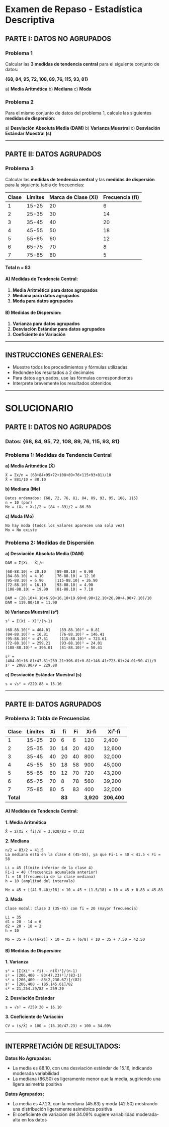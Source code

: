 # Examen de Repaso - Estadística Descriptiva

## **PARTE I: DATOS NO AGRUPADOS**

### Problema 1
Calcular las **3 medidas de tendencia central** para el siguiente conjunto de datos:

**{68, 84, 95, 72, 108, 89, 76, 115, 93, 81}**

a) **Media Aritmética**
b) **Mediana**
c) **Moda**

### Problema 2
Para el mismo conjunto de datos del problema 1, calcule las siguientes **medidas de dispersión**:

a) **Desviación Absoluta Media (DAM)**
b) **Varianza Muestral**
c) **Desviación Estándar Muestral (s)**

---

## **PARTE II: DATOS AGRUPADOS**

### Problema 3
Calcular las **medidas de tendencia central** y las **medidas de dispersión** para la siguiente tabla de frecuencias:

| Clase | Límites | Marca de Clase (Xi) | Frecuencia (fi) |
| ----- | ------- | ------------------- | --------------- |
| 1     | 15-25   | 20                  | 6               |
| 2     | 25-35   | 30                  | 14              |
| 3     | 35-45   | 40                  | 20              |
| 4     | 45-55   | 50                  | 18              |
| 5     | 55-65   | 60                  | 12              |
| 6     | 65-75   | 70                  | 8               |
| 7     | 75-85   | 80                  | 5               |

**Total n = 83**

#### A) Medidas de Tendencia Central:
1. **Media Aritmética para datos agrupados**
2. **Mediana para datos agrupados**
3. **Moda para datos agrupados**

#### B) Medidas de Dispersión:
1. **Varianza para datos agrupados**
2. **Desviación Estándar para datos agrupados**
3. **Coeficiente de Variación**

---

## **INSTRUCCIONES GENERALES:**

- Muestre todos los procedimientos y fórmulas utilizadas
- Redondee los resultados a 2 decimales
- Para datos agrupados, use las fórmulas correspondientes
- Interprete brevemente los resultados obtenidos

---

# SOLUCIONARIO

## **PARTE I: DATOS NO AGRUPADOS**

### Datos: {68, 84, 95, 72, 108, 89, 76, 115, 93, 81}

### Problema 1: Medidas de Tendencia Central

**a) Media Aritmética (X̄)**
```
X̄ = Σx/n = (68+84+95+72+108+89+76+115+93+81)/10
X̄ = 881/10 = 88.10
```

**b) Mediana (Me)**
```
Datos ordenados: {68, 72, 76, 81, 84, 89, 93, 95, 108, 115}
n = 10 (par)
Me = (X₅ + X₆)/2 = (84 + 89)/2 = 86.50
```

**c) Moda (Mo)**
```
No hay moda (todos los valores aparecen una sola vez)
Mo = No existe
```

### Problema 2: Medidas de Dispersión

**a) Desviación Absoluta Media (DAM)**
```
DAM = Σ|Xi - X̄|/n

|68-88.10| = 20.10    |89-88.10| = 0.90
|84-88.10| = 4.10     |76-88.10| = 12.10
|95-88.10| = 6.90     |115-88.10| = 26.90
|72-88.10| = 16.10    |93-88.10| = 4.90
|108-88.10| = 19.90   |81-88.10| = 7.10

DAM = (20.10+4.10+6.90+16.10+19.90+0.90+12.10+26.90+4.90+7.10)/10
DAM = 119.00/10 = 11.90
```

**b) Varianza Muestral (s²)**
```
s² = Σ(Xi - X̄)²/(n-1)

(68-88.10)² = 404.01    (89-88.10)² = 0.81
(84-88.10)² = 16.81     (76-88.10)² = 146.41
(95-88.10)² = 47.61     (115-88.10)² = 723.61
(72-88.10)² = 259.21    (93-88.10)² = 24.01
(108-88.10)² = 396.01   (81-88.10)² = 50.41

s² = (404.01+16.81+47.61+259.21+396.01+0.81+146.41+723.61+24.01+50.41)/9
s² = 2068.90/9 = 229.88
```

**c) Desviación Estándar Muestral (s)**
```
s = √s² = √229.88 = 15.16
```

---

## **PARTE II: DATOS AGRUPADOS**

### Problema 3: Tabla de Frecuencias

| Clase     | Límites | Xi  | fi     | Fi  | Xi·fi     | Xi²·fi      |
| --------- | ------- | --- | ------ | --- | --------- | ----------- |
| 1         | 15-25   | 20  | 6      | 6   | 120       | 2,400       |
| 2         | 25-35   | 30  | 14     | 20  | 420       | 12,600      |
| 3         | 35-45   | 40  | 20     | 40  | 800       | 32,000      |
| 4         | 45-55   | 50  | 18     | 58  | 900       | 45,000      |
| 5         | 55-65   | 60  | 12     | 70  | 720       | 43,200      |
| 6         | 65-75   | 70  | 8      | 78  | 560       | 39,200      |
| 7         | 75-85   | 80  | 5      | 83  | 400       | 32,000      |
| **Total** |         |     | **83** |     | **3,920** | **206,400** |

#### A) Medidas de Tendencia Central:

**1. Media Aritmética**
```
X̄ = Σ(Xi × fi)/n = 3,920/83 = 47.23
```

**2. Mediana**
```
n/2 = 83/2 = 41.5
La mediana está en la clase 4 (45-55), ya que Fi-1 = 40 < 41.5 < Fi = 58

Li = 45 (límite inferior de la clase 4)
Fi-1 = 40 (frecuencia acumulada anterior)
fi = 18 (frecuencia de la clase mediana)
h = 10 (amplitud del intervalo)

Me = 45 + [(41.5-40)/18] × 10 = 45 + (1.5/18) × 10 = 45 + 0.83 = 45.83
```

**3. Moda**
```
Clase modal: Clase 3 (35-45) con fi = 20 (mayor frecuencia)

Li = 35
d1 = 20 - 14 = 6
d2 = 20 - 18 = 2
h = 10

Mo = 35 + [6/(6+2)] × 10 = 35 + (6/8) × 10 = 35 + 7.50 = 42.50
```

#### B) Medidas de Dispersión:

**1. Varianza**
```
s² = [Σ(Xi² × fi) - n(X̄)²]/(n-1)
s² = [206,400 - 83(47.23)²]/(83-1)
s² = [206,400 - 83(2,230.67)]/(82)
s² = [206,400 - 185,145.61]/82
s² = 21,254.39/82 = 259.20
```

**2. Desviación Estándar**
```
s = √s² = √259.20 = 16.10
```

**3. Coeficiente de Variación**
```
CV = (s/X̄) × 100 = (16.10/47.23) × 100 = 34.09%
```

---

## **INTERPRETACIÓN DE RESULTADOS:**

**Datos No Agrupados:**
- La media es 88.10, con una desviación estándar de 15.16, indicando moderada variabilidad
- La mediana (86.50) es ligeramente menor que la media, sugiriendo una ligera asimetría positiva

**Datos Agrupados:**
- La media es 47.23, con la mediana (45.83) y moda (42.50) mostrando una distribución ligeramente asimétrica positiva
- El coeficiente de variación del 34.09% sugiere variabilidad moderada-alta en los datos